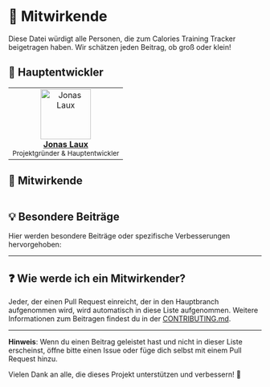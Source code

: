 # 👥 Mitwirkende

Diese Datei würdigt alle Personen, die zum Calories Training Tracker beigetragen haben. Wir schätzen jeden Beitrag, ob groß oder klein!

## 🌟 Hauptentwickler

<table>
  <tr>
    <td align="center">
      <a href="https://github.com/jonax1337">
        <img src="https://github.com/jonax1337.png" width="100px;" alt="Jonas Laux"/><br />
        <b>Jonas Laux</b>
      </a><br />
      <sub>Projektgründer & Hauptentwickler</sub>
    </td>
  </tr>
</table>

## 🚀 Mitwirkende

<table>
  <tr>
    <!-- Füge hier weitere Mitwirkende hinzu -->
    <!-- Beispiel:
    <td align="center">
      <a href="https://github.com/benutzername">
        <img src="https://github.com/benutzername.png" width="100px;" alt="Name"/><br />
        <b>Vollständiger Name</b>
      </a><br />
      <sub>Rolle oder Beiträge</sub>
    </td>
    -->
  </tr>
</table>

## 💡 Besondere Beiträge

Hier werden besondere Beiträge oder spezifische Verbesserungen hervorgehoben:

<!-- Beispiel:
### Wave Animation
**[@benutzername](https://github.com/benutzername)** - Implementierung der WebView-basierten Wellenanimation mit optimierter Performance
-->

---

## ❓ Wie werde ich ein Mitwirkender?

Jeder, der einen Pull Request einreicht, der in den Hauptbranch aufgenommen wird, wird automatisch in diese Liste aufgenommen. Weitere Informationen zum Beitragen findest du in der [CONTRIBUTING.md](CONTRIBUTING.md).

---

**Hinweis**: Wenn du einen Beitrag geleistet hast und nicht in dieser Liste erscheinst, öffne bitte einen Issue oder füge dich selbst mit einem Pull Request hinzu.

Vielen Dank an alle, die dieses Projekt unterstützen und verbessern! 🙏
